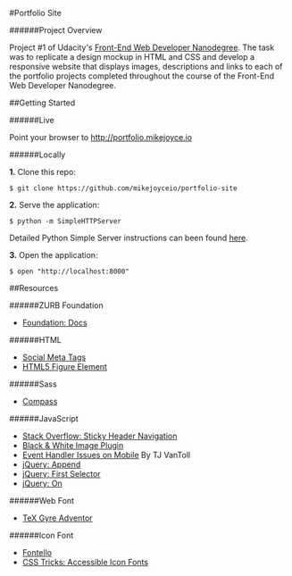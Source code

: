 #Portfolio Site

######Project Overview

Project #1 of Udacity's [Front-End Web Developer Nanodegree](https://www.udacity.com/course/front-end-web-developer-nanodegree--nd001). The task was to replicate a design mockup in HTML and CSS and develop a responsive website that displays images, descriptions and links to each of the portfolio projects completed throughout the course of the Front-End Web Developer Nanodegree.

##Getting Started

######Live

Point your browser to http://portfolio.mikejoyce.io

######Locally

**1.** Clone this repo:

```
$ git clone https://github.com/mikejoyceio/portfolio-site
````

**2.** Serve the application:

```
$ python -m SimpleHTTPServer
```

Detailed Python Simple Server instructions can been found [here](https://docs.python.org/2/library/basehttpserver.html).

**3.** Open the application:

```
$ open "http://localhost:8000"
```

##Resources

######ZURB Foundation

- [Foundation: Docs](http://foundation.zurb.com/docs/)

######HTML

- [Social Meta Tags](http://moz.com/blog/meta-data-templates-123)
- [HTML5 Figure Element](http://html5doctor.com/the-figure-figcaption-elements/)

######Sass

- [Compass](http://compass-style.org/)

######JavaScript

- [Stack Overflow: Sticky Header Navigation](http://stackoverflow.com/questions/16442016/jquery-sticky-header-that-shrinks-when-scrolling-down)
- [Black & White Image Plugin](http://gianlucaguarini.github.io/jQuery.BlackAndWhite/)
- [Event Handler Issues on Mobile](http://tjvantoll.com/2012/08/19/onscroll-event-issues-on-mobile-browsers/) By TJ VanToll
- [jQuery: Append](http://api.jquery.com/append/)
- [jQuery: First Selector](http://api.jquery.com/first-selector/)
- [jQuery: On](http://api.jquery.com/on/)

######Web Font

- [TeX Gyre Adventor](http://www.fontsquirrel.com/fonts/TeX-Gyre-Adventor)

######Icon Font

- [Fontello](http://fontello.com/)
- [CSS Tricks: Accessible Icon Fonts](http://css-tricks.com/html-for-icon-font-usage/)
